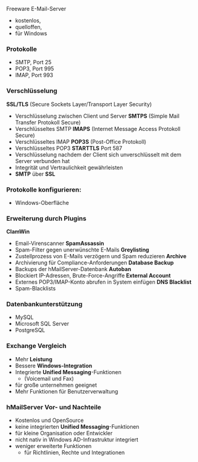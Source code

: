 Freeware E-Mail-Server
- kostenlos,
- quelloffen,
- für Windows
### Protokolle
- SMTP, Port 25
- POP3, Port 995
- IMAP, Port 993
### Verschlüsselung
**SSL/TLS** (Secure Sockets Layer/Transport Layer Security)
- Verschlüsselung zwischen Client und Server
**SMTPS** (Simple Mail Transfer Protokoll Secure)
- Verschlüsseltes SMTP
**IMAPS** (Internet Message Access Protokoll Secure)
- Verschlüsseltes IMAP
**POP3S** (Post-Office Protokoll)
- Verschlüsseltes POP3
**STARTTLS** Port 587
- Verschlüsselung nachdem der Client sich unverschlüsselt mit dem Server verbunden hat
- Integrität und Vertraulichkeit gewährleisten
- **SMTP** über **SSL**
### Protokolle konfigurieren:
- Windows-Oberfläche
### Erweiterung durch Plugins
**ClamWin**
- Email-Virenscanner
**SpamAssassin**
- Spam-Filter gegen unerwünschte E-Mails
**Greylisting**
- Zustellprozess von E-Mails verzögern und Spam reduzieren
**Archive**
- Archivierung für Compliance-Anforderungen
**Database Backup**
- Backups der hMailServer-Datenbank
**Autoban**
- Blockiert IP-Adressen, Brute-Force-Angriffe
**External Account**
- Externes POP3/IMAP-Konto abrufen in System einfügen
**DNS Blacklist**
- Spam-Blacklists
### Datenbankunterstützung
- MySQL
- Microsoft SQL Server
- PostgreSQL
### Exchange Vergleich
- Mehr **Leistung**
- Bessere **Windows-Integration**
- Integrierte **Unified Messaging**-Funktionen
	- (Voicemail und Fax)
- für große unternehmen geeignet
- Mehr Funktionen für Benutzerverwaltung
### hMailServer Vor- und Nachteile
- Kostenlos und OpenSource
- keine integrierten **Unified Messaging**-Funktionen
- für kleine Organisation oder Entwickler
- nicht nativ in Windows AD-Infrastruktur integriert
- weniger erweiterte Funktionen
	- für Richtlinien, Rechte und Integrationen